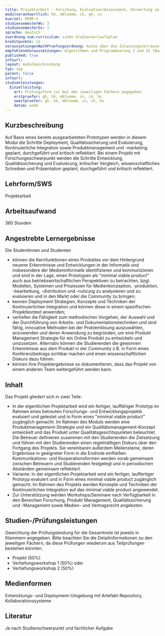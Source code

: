 ```yaml
---
title: Projektarbeit - Forschung, Evaluation/Assessment, Verwertung im Kontext des Studienschwerpunkts
modulverantwortlich: hk, mbluemm, ck, gh, cn
kuerzel: MIMP-V
studiensemesterWs: 3
studiensemesterSs: 1
sprache: deutsch
zuordnung-zum-curriculum: siehe Studienverlaufsplan
kreditpunkte: 12
voraussetzungenNachPruefungsordnung: keine über die Zulassungsvorrausetzungen zum Studium hinausgehenden
empfohleneVoraussetzungen: Algorithmen und Programmierung I und II (Bachelor), Softwaretechnik (Bachelor), BWL I - Grundlagen (Bachelor)
published: true
infourl: 
layout: modulbeschreibung
typ: spp
parent: false
infourl: 
studienleistungen:
  Einzelleistung:
    art: Prüfungsform ist bei den jeweiligen Fächern angegeben
    erstpruefer: gh, hk, mbluemm, cn, ck, hs
    zweitpruefer: gh, hk, mbluemm, cn, ck, hs
    datum: ende
---
```


## Kurzbeschreibung
Auf Basis eines bereits ausgearbeiteten Prototypen werden in diesem Modul die Schritte Deployment, Qualitätssicherung und Evaluierung, Kontinuierliche Integration sowie Produktmanagement und -marketing geplant, durchgeführt und kritisch reflektiert.
Bei einem Projekt mit Forschungsschwerpunkt werden die Schritte Entwicklung, Qualitätssicherung und Evaluierung, kritischer Vergleich, wissenschaftliches Schreiben und Präsentation geplant, durchgeführt und kritisch reflektiert.

## Lehrform/SWS 
Projektarbeit

## Arbeitsaufwand 
360 Stunden

## Angestrebte Lernergebnisse
Die Studentinnen und Studenten

- können die Kernfunktionen eines Produktes vor dem Hintergrund neuerer Erkenntnisse und Entwicklungen in der Informatik und insbesondere der Medieninformatik identifizieren und kommunizieren und sind in der Lage, einen Prototypen als "minimal viable product" auch aus betriebswirtschaftlichen Perspektiven zu betrachten, bzgl. Modellen, Systemen und Prozessen für Medienkonzeption, -produktion, -bearbeitung, -distribution und -nutzung zu analysieren und zu evaluieren und in den Markt oder die Community zu bringen;
- kennen Deployment Strategien, Konzepte und Techniken der Kontinuierlichen Integration und können diese in einem spezifischen Projektkontext anwenden;
- vertiefen die Fähigkeit zum methodischen Vorgehen, der Auswahl und der Durchführung von Arbeits- und Dokumentationstechniken und sind fähig, innovative Methoden bei der Problemlösung auszuwählen, anzuwenden und deren Anwendung zu begründen, um eine Produkt Management Strategie für ein Online Produkt zu entwickeln und umzusetzen. Alternativ können die Studierenden die gewonnen Erkenntnisse aus dem Produkt in der Community z.B. in Form eines Konferenzbeitrags sichtbar machen und einen wissenschaftlichen Diskurs dazu führen.
- können ihre Projektergebnisse so dokumentieren, dass das Projekt von einem anderen Team weitergeführt werden kann.


## Inhalt
Das Projekt gliedert sich in zwei Teile:

- In der eigentlichen Projektarbeit wird ein fertiger, lauffähiger Prototyp im Rahmen eines betreuten Forschungs- und Entwicklungsprojekts evaluiert und getestet und in Form eines "minimal viable product" zugänglich gemacht. Im Rahmen des Moduls werden eine Produktmanagement-Strategie und ein Qualitätsmanagement-Konzept entwickelt und das Produkt unter Qualitätsgesichtspunkten beleuchtet. Die Betreuer definieren zusammen mit den Studierenden die Zielsetzung und führen mit den Studierenden einen regelmäßigen Diskurs über den Fortgang des Projekts. Sie vereinbaren außerdem Meilensteine, deren Ergebnisse in geeigneter Form in die Endnote einfließen. Kommunikations- und Kooperationsformen werden vorab gemeinsam zwischen Betreuern und Studierenden festgelegt und in periodischen Abständen gemeinsam reflektiert.
- Variante: In der eigentlichen Projektarbeit wird ein fertiger, lauffertiger Prototyp evaluiert und in Form eines minimal viable product zugänglich gemacht. Im Rahmen des Projekts werden Konzepte und Techniken der Kontinuierlichen Integration auf das minimal viable product angewendet. 
- Zur Unterstützung werden Workshops/Seminare nach Verfügbarkeit in den Bereichen Forschung, Produkt Management, Qualitätssicherung und -Management sowie Medien- und Vertragsrecht angeboten.

## Studien-/Prüfungsleistungen
Gewichtung der Prüfungsleistung für die Gesamtnote ist jeweils in Klammern angegeben. Bitte beachten Sie die Detailinformationen zu den jeweiligen Fächern, da diese Prüfungen wiederum aus Teilprüfungen bestehen könnten.

- Projekt (50%)
- Vertiefungsworkshop 1 (50%) oder
- Vertiefungsworkshop 2 (50%)


## Medienformen
Entwicklungs- und Deployment-Umgebung mit Artefakt-Repository, Kollaborationssysteme

## Literatur
Je nach Studienschwerpunkt und fachlicher Aufgabe
